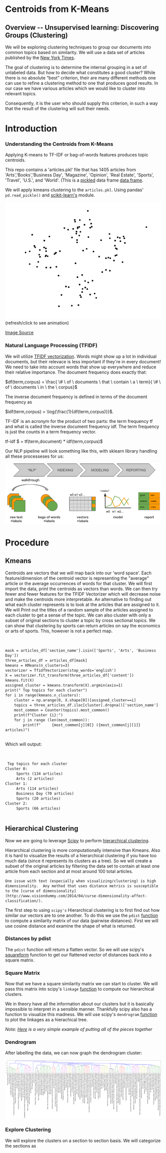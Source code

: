 # Centroids from K-Means

## Overview -- Unsupervised learning: Discovering Groups (Clustering)

We will be exploring clustering techniques to group our documents into common topics based on similarity. We will use a data set of articles published by the [New York Times](nytimes.com).

The goal of clustering is to determine the internal grouping in a set of unlabeled data. But how to decide what constitutes a good cluster? While there is no absolute “best” criterion, their are many different methods one can use to refine a clustering method to one that produces good results. In our case we have various articles which we would like to cluster into relevant topics.

Consequently, it is the user who should supply this criterion, in such a way that the result of the clustering will suit their needs.


# Introduction

### Understanding the Centroids from K-Means

Applying K-means to TF-IDF or bag-of-words features produces topic centroids. 

This repo contains a 'articles.pkl' file that has 1405 articles from 'Arts','Books','Business Day', 'Magazine', 'Opinion', 'Real Estate', 'Sports', 'Travel', 'U.S.', and 'World'. (This is a [pickled](https://docs.python.org/2/library/pickle.html) data frame [data frame](http://pandas.pydata.org/pandas-docs/stable/generated/pandas.read_pickle.html#pandas.read_pickle).

We will apply kmeans clustering to the `articles.pkl`. Using pandas' `pd.read_pickle()` and [scikit-learn's](http://scikit-learn.org/stable/modules/generated/sklearn.cluster.KMeans.html) module.


![kmean](images/kmeans.gif)
 (refresh/click to see animation)
 
 [Image Source](http://shabal.in/visuals.html)


### Natural Language Processing (TFIDF)

We will utilize [TFIDF vectorization](https://scikit-learn.org/stable/modules/generated/sklearn.feature_extraction.text.TfidfVectorizer.html). Words might show up a lot in individual documents, but their relevace is less important if they're in every document! We need to take into account words that show up everywhere and reduce their relative importance. The document frequency does exactly that:

$df(term,corpus) = \frac{ \# \ of \ documents \ that \ contain \ a \ term}{ \# \ of \ documents \ in \ the \ corpus}$

The inverse document frequency is defined in terms of the document frequency as

$idf(term,corpus) = \log{\frac{1}{df(term,corpus)}}$.


TF-IDF is an acronym for the product of two parts: the term frequency tf and what is called the inverse document frequency idf. The term frequency is just the counts in a term frequency vector. 

tf-idf $ = tf(term,document) * idf(term,corpus)$

Our NLP pipeline will look something like this, with sklearn library handling all these processeses for us:

![kmean](images/pw1.png)


# Procedure

## Kmeans


Centroids are vectors that we will map back into our 'word space'. Each feature/dimension of the centroid vector is representing the "average" article or the average occurrences of words for that cluster. We will first import the data, print the centroids as vectors than words. We can then try fewer and fewer features for the TFIDF Vectorizer which will decrease noise and make the centroids more interpretable. An alternative to finding out what each cluster represents is to look at the articles that are assigned to it.  We will Print out the titles of a random sample of the articles assigned to each cluster to get a sense of the topic. We can also cluster with only a subset of original sections to cluster a topic by cross sectional topics. We can show that clustering by sports can return articles on say the economics or arts of sports. This, however is not a perfect map.

<pre><code>

mask = articles_df['section_name'].isin(['Sports', 'Arts', 'Business Day'])
three_articles_df = articles_df[mask]
kmeans = KMeans(n_clusters=3)
vectorizer = TfidfVectorizer(stop_words='english')
X = vectorizer.fit_transform(three_articles_df['content'])
kmeans.fit(X)
assigned_cluster = kmeans.transform(X).argmin(axis=1)
print(" Top topics for each cluster")
for i in range(kmeans.n_clusters):
    cluster = np.arange(0, X.shape[0])[assigned_cluster==i]
    topics = three_articles_df.iloc[cluster].dropna()['section_name']
    most_common = Counter(topics).most_common()
    print(f"Cluster {i}:")
    for j in range (len(most_common)):
        print(f"     {most_common[j][0]} ({most_common[j][1]} articles)")
        
</code></pre>


Which will output:

<pre><code>

 Top topics for each cluster
Cluster 0:
     Sports (134 articles)
     Arts (2 articles)
Cluster 1:
     Arts (114 articles)
     Business Day (70 articles)
     Sports (20 articles)
Cluster 2:
     Sports (66 articles)
     
</code></pre>


## Hierarchical Clustering

Now we are going to leverage [Scipy](http://www.scipy.org/) to perform [hierarchical clustering](http://en.wikipedia.org/wiki/Hierarchical_clustering).


Hierarchical clustering is more computationally intensive than Kmeans.  Also it is hard to visualize the results of a hierarchical clustering if you have too much data (since it represents its clusters as a tree). So we will create a subset of the original articles by filtering the data set to contain at least one article from each section and at most around 100 total articles.

    One issue with text (especially when visualizing/clustering) is high dimensionality.  Any method that uses distance metrics is susceptible to the [curse of dimensionality](http://www.visiondummy.com/2014/04/curse-dimensionality-affect-classification/).


The first step to using `scipy's` Hierarchical clustering is to first find out how similar our vectors are to one another.  To do this we use the `pdist` [function](http://docs.scipy.org/doc/scipy/reference/generated/scipy.spatial.distance.pdist.html) to compute a similarity matrix of our data (pairwise distances).  First we will use cosine distance and examine the shape of what is returned.

### Distances by pdist

The `pdist` function will return a flatten vector.  So we will use scipy's [squareform](http://docs.scipy.org/doc/scipy/reference/generated/scipy.spatial.distance.squareform.html) function to get our flattened vector of distances back into a square matrix.


### Square Matrix

Now that we have a square similarity matrix we can start to cluster. We will pass this matrix into scipy's `linkage` [function](http://docs.scipy.org/doc/scipy/reference/generated/scipy.cluster.hierarchy.linkage.html) to compute our hierarchical clusters.


We in theory have all the information about our clusters but it is basically impossible to interpret in a sensible manner.  Thankfully scipy also has a function to visualize this madness.  We will use scipy's `dendrogram` [function](http://docs.scipy.org/doc/scipy/reference/generated/scipy.cluster.hierarchy.dendrogram.html) to plot the linkages as a hierachical tree.

_Note: [Here](http://nbviewer.ipython.org/github/herrfz/dataanalysis/blob/master/week3/hierarchical_clustering.ipynb) is a very simple example of putting all of the pieces together_


### Dendrogram

After labelling the data, we can now graph the dendrogram cluster:

![labelled](images/labelled_dend.png)


### Explore Clustering

We will explore the clusters on a section to section basis. We will categorize the sections as 